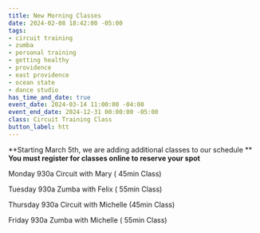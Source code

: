 ```yaml
---
title: New Morning Classes
date: 2024-02-08 18:42:00 -05:00
tags:
- circuit training
- zumba
- personal training
- getting healthy
- providence
- east providence
- ocean state
- dance studio
has_time_and_date: true
event_date: 2024-03-14 11:00:00 -04:00
event_end_date: 2024-12-31 00:00:00 -05:00
class: Circuit Training Class
button_label: htt
---
```


**Starting March 5th, we are adding additional classes to our schedule ** **You must register for classes online to reserve your spot**



Monday   930a Circuit with Mary ( 45min Class)

Tuesday  930a Zumba with Felix  ( 55min Class)

Thursday 930a  Circuit with Michelle (45min Class)

Friday   930a Zumba with Michelle    ( 55min Class)
